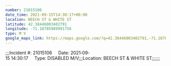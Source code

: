 ```yaml
---
number: 21015106
date_time: 2021-09-15T14:30:17+00:00
location: BEECH ST & WHITE ST
latitude: 42.38446003402791
longitude: -71.18785989991756
type: M V
google_maps_link: https://maps.google.com/?q=42.38446003402791,-71.18785989991756
---
```


;;;Incident #: 21015106     Date: 2021‐09‐15 14:30:17     Type: DISABLED M/V;;;Location: BEECH ST & WHITE ST;;;;;;

